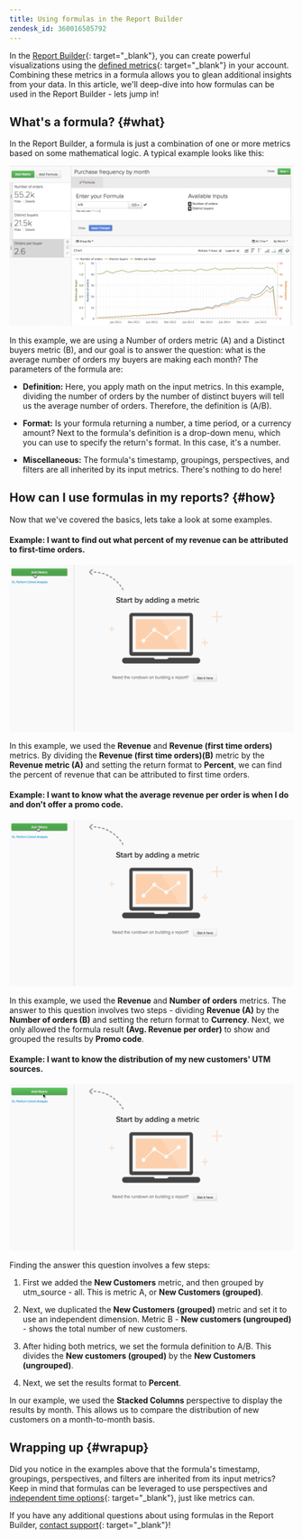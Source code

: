 ```yaml
---
title: Using formulas in the Report Builder
zendesk_id: 360016505792
---
```


In the [Report Builder](../../tutorials/using-visual-report-builder.md){: target="_blank"}, you can create powerful visualizations using the [defined metrics](../../data-user/reports/ess-manage-data-metrics.md){: target="_blank"} in your account. Combining these metrics in a formula allows you to glean additional insights from your data. In this article, we'll deep-dive into how formulas can be used in the Report Builder - lets jump in!

## What's a formula? {#what}

In the Report Builder, a formula is just a combination of one or more metrics based on some mathematical logic. A typical example looks like this:

![](../../assets/Screen_Shot_2015-11-04_at_3.29.01_PM.png)

In this example, we are using a Number of orders metric (A) and a Distinct buyers metric (B), and our goal is to answer the question: what is the average number of orders my buyers are making each month? The parameters of the formula are:

* **Definition:** Here, you apply math on the input metrics. In this example, dividing the number of orders by the number of distinct buyers will tell us the average number of orders. Therefore, the definition is (A/B).

* **Format:** Is your formula returning a number, a time period, or a currency amount? Next to the formula's definition is a drop-down menu, which you can use to specify the return's format. In this case, it's a number.

* **Miscellaneous:** The formula's timestamp, groupings, perspectives, and filters are all inherited by its input metrics. There's nothing to do here!

## How can I use formulas in my reports? {#how}

Now that we've covered the basics, lets take a look at some examples.

#### Example: I want to find out what percent of my revenue can be attributed to first-time orders.

![Using formulas to find the percent of revenue attributed to first-time orders](../../assets/first_time_orders.gif)

In this example, we used the **Revenue** and **Revenue (first time orders)** metrics. By dividing the **Revenue (first time orders)(B)** metric by the **Revenue metric (A)** and setting the return format to **Percent**, we can find the percent of revenue that can be attributed to first time orders.

#### Example: I want to know what the average revenue per order is when I do and don't offer a promo code.

![Using formulas to find the average revenue per order with and without promo codes](../../assets/promo_code.gif)

In this example, we used the **Revenue** and **Number of orders** metrics. The answer to this question involves two steps - dividing **Revenue (A)** by the **Number of orders (B)** and setting the return format to **Currency**. Next, we only allowed the formula result **(Avg. Revenue per order)** to show and grouped the results by **Promo code**.

#### Example: I want to know the distribution of my new customers' UTM sources.

![Using formulas to find the distribution of new customers' UTM sources](../../assets/distro.gif)

Finding the answer this question involves a few steps:

1. First we added the **New Customers** metric, and then grouped by utm_source - all. This is metric A, or **New Customers (grouped)**.

1. Next, we duplicated the **New Customers (grouped)** metric and set it to use an independent dimension. Metric B - **New customers (ungrouped)** - shows the total number of new customers.

1. After hiding both metrics, we set the formula definition to A/B. This divides the **New customers (grouped)** by the **New Customers (ungrouped)**.

1. Next, we set the results format to **Percent**.

In our example, we used the **Stacked Columns** perspective to display the results by month. This allows us to compare the distribution of new customers on a month-to-month basis.

## Wrapping up {#wrapup}

Did you notice in the examples above that the formula's timestamp, groupings, perspectives, and filters are inherited from its input metrics? Keep in mind that formulas can be leveraged to use perspectives and [independent time options](../../tutorials/time-options-visual-rpt-bldr.md){: target="_blank"}, just like metrics can.

If you have any additional questions about using formulas in the Report Builder, [contact support](../../getting-started/support.md){: target="_blank"}!
